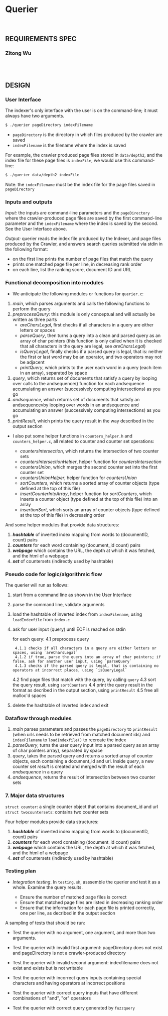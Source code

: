 # Querier
<br > 

## REQUIREMENTS SPEC
### Zitong Wu
<br > 
<br > 

## DESIGN

### User Interface
The indexer's only interface with the user is on the command-line; it must always have two arguments.

```bash
$ ./querier pageDirectory indexFilename
```

- `pageDirectory` is the directory in which files produced by the crawler are saved
- `indexFilename` is the filename where the index is saved

For example, the crawler produced page files stored in `data/depth2`, and the index file for these page files is `indexFile`, we would use this command-line:

``` bash
$ ./querier data/depth2 indexFile
```

Note: the `indexFilename` must be the index file for the page files saved in `pageDirectory`

### Inputs and outputs

*Input:* the inputs are command-line parameters and the `pageDirectory` where the crawler-produced page files are saved by the first command-line parameter and the `indexFilename` where the index is saved by the second. See the User Interface above.

*Output:* querier reads the index file produced by the Indexer, and page files produced by the Crawler, and answers search queries submitted via stdin in the following format:

* on the first line prints the number of page files that match the query
* prints one matched page file per line, in decreasing rank order
* on each line, list the ranking score, document ID and URL

### Functional decomposition into modules

* We anticipate the following modules or functions for `querier.c`:

 1. *main*, which parses arguments and calls the following functions to perform the query
 2. *preprocessQeury*: this module is only conceptual and will actually be written as three parts
 	* *areCharsLegal*, first checks if all characters in a query are either letters or spaces 
 	* *parseQuery*, then turns a query into a clean and parsed query as an array of char pointers (this function is only called when it is checked that all characters in the query are legal, see *areCharsLegal*)
 	* *isQueryLegal*, finally checks if a parsed query is legal, that is: neither the first or last word may be an operator, and two operators may not be adjacent
 	* *printQuery*, which prints to the user each word in a query (each item in an array), separated by space
 3. *query*, which returns set of documents that satisfy a query by looping over calls to the andsequence() function for each andsequence
accumulating an answer (successively computing intersections) as you go
 4. *andsequence*, which returns set of documents that satisfy an andsequencevby looping over words in an andsequence and accumulating an answer (successively computing intersections) as you go
 5. *printResult*, which prints the query result in the way described in the output section


* I also put some helper functions in `counters_helper.h` and `counters_helper.c`, all related to counter and counter set operations:  

	* *countersIntersection*, which returns the intersection of two counter sets
	* *countersIntersectionHelper*, helper function for *countersIntersection*
	* *countersUnion*, which merges the second counter set into the first counter set
	* *countersUnionHelper*, helper function for *countersUnion*
	* *sortCounters*, which returns a sorted array of counter objects (type defined at the top of this file)
	* *insertCounterIntoArray*, helper function for *sortCounters*, which inserts a counter object (type defined at the top of this file) into an array
	* *insertionSort*, which sorts an array of counter objects (type defined at the top of this file) in decreasing order

And some helper modules that provide data structures:

  1. ***hashtable*** of inverted index mapping from words to (documentID, count) pairs
  2. ***counters*** for each word containing (document_id count) pairs
  3. ***webpage*** which contains the URL, the depth at which it was fetched, and the html of a webpage
  4. ***set*** of countersets (indirectly used by hashtable)



### Pseudo code for logic/algorithmic flow
The querier will run as follows:

1. start from a command line as shown in the User Interface
2. parse the command line, validate arguments
3. load the hashtable of inverted index from `indexFilename`, using `loadIndexfile` from `index.c`
4. ask for user input (query) until EOF is reached on stdin
 
	for each query:
	4.1 preprocess query
	
		4.1.1 checks if all characters in a query are either letters or spaces, using `areCharsLegal` 
		4.1.2 if true, parse the query into an array of char pointers; if false, ask for another user input, using `parseQuery`
		4.1.3 checks if the parsed query is legal, that is containing no operators at incorrect places, using `isQueryLegal`
	4.2 find page files that match with the query, by calling `query`
	4.3	 sort the query result, using `sortCounters`
	4.4 print the query result in the format as decribed in the output section, using `printResult`
	4.5 free all malloc'd spaces
4. delete the hashtable of inverted index and exit

### Dataflow through modules
 1. *main* parses parameters and passes the `pageDirectory` to `printResult` (when urls needs to be retrieved from matched document ids) and `indexFilename` to `loadIndexfile()` to recreate the index
 2. *parseQuery*, turns the user query input into a parsed query as an array of char pointers
array), separated by space
 3. *query*, takes the parsed query and returns a sorted array of counter objects, each containing a document_id and url. Inside *query*, a new counter set *result* is created and merged with the result of each *andsequence* in a query
 4. *andsequence*, returns the result of intersection between two counter sets


 
### 7. Major data structures
`struct counter`: a single counter object that contains document_id and url  
`struct twocountersets`: contains two counter sets

Four helper modules provide data structures:

  1. ***hashtable*** of inverted index mapping from words to (documentID, count) pairs
  2. ***counters*** for each word containing (document_id count) pairs
  3. ***webpage*** which contains the URL, the depth at which it was fetched, and the html of a webpage
  4. ***set*** of countersets (indirectly used by hashtable)
 

### Testing plan

- *Integration testing*.  In `testing.sh`, asssemble the querier and test it as a whole. Examine the query results. 

	* Ensure the number of matched page files is correct
	* Ensure that matched page files are listed in decreasing ranking order
	* Ensure that the information for each page file is printed correctly, one per line, as decribed in the output section

A sampling of tests that should be run:

-  Test the querier with no argument, one argument, and more than two arguments.

-  Test the querier with invalid first argument: pageDirectory does not exist and pageDirectory is not a crawler-produced directory

-  Test the querier with invalid second argument: indexfilename does not exist and exists but is not writable

-  Test the querier with incorrect query inputs containing special characters and having operators at incorrect positions

-  Test the querier with correct query inputs that have different combinations of "and", "or" operators

-  Test the querier with correct query generated by `fuzzquery`


